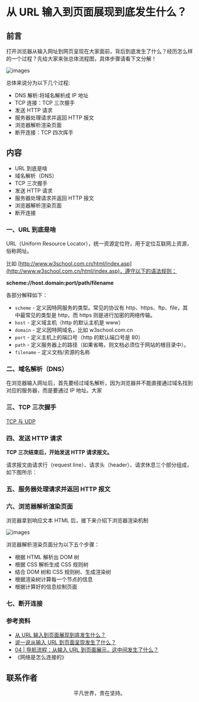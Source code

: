 # 从 URL 输入到页面展现到底发生什么？

## 前言

打开浏览器从输入网址到网页呈现在大家面前，背后到底发生了什么？经历怎么样的一个过程？先给大家来张总体流程图，具体步骤请看下文分解！

![images](browser11.png)

总体来说分为以下几个过程:

- DNS 解析:将域名解析成 IP 地址
- TCP 连接：TCP 三次握手
- 发送 HTTP 请求
- 服务器处理请求并返回 HTTP 报文
- 浏览器解析渲染页面
- 断开连接：TCP 四次挥手

## 内容

- URL 到底是啥
- 域名解析（DNS）
- TCP 三次握手
- 发送 HTTP 请求
- 服务器处理请求并返回 HTTP 报文
- 浏览器解析渲染页面
- 断开连接

### 一、URL 到底是啥

URL（Uniform Resource Locator），统一资源定位符，用于定位互联网上资源，俗称网址。

比如 [http://www.w3school.com.cn/html/index.asp](http://www.w3school.com.cn/html/index.asp)，遵守以下的语法规则：

**scheme://host.domain:port/path/filename**

各部分解释如下：

- `scheme` - 定义因特网服务的类型。常见的协议有 http、https、ftp、file，其中最常见的类型是 http，而 https 则是进行加密的网络传输。
- `host` - 定义域主机（http 的默认主机是 www）
- `domain` - 定义因特网域名，比如 w3school.com.cn
- `port` - 定义主机上的端口号（http 的默认端口号是 80）
- `path` - 定义服务器上的路径（如果省略，则文档必须位于网站的根目录中）。
- `filename` - 定义文档/资源的名称

### 二、域名解析（DNS）

在浏览器输入网址后，首先要经过域名解析，因为浏览器并不能直接通过域名找到对应的服务器，而是要通过 IP 地址。大家

### 三、TCP 三次握手

[TCP 与 UDP](https://km.xiaowuzi.info/cs/tcp.html)

### 四、发送 HTTP 请求

**TCP 三次结束后，开始发送 HTTP 请求报文。**

请求报文由请求行（request line）、请求头（header）、请求休息三个部分组成，如下图所示：

### 五、服务器处理请求并返回 HTTP 报文

### 六、浏览器解析渲染页面

浏览器拿到响应文本 HTML 后，接下来介绍下浏览器渲染机制

![images](browser12.png)

浏览器解析渲染页面分为以下五个步骤：

- 根据 HTML 解析出 DOM 树
- 根据 CSS 解析生成 CSS 规则树
- 结合 DOM 树和 CSS 规则树、生成渲染树
- 根据渲染树计算每一个节点的信息
- 根据计算好的信息绘制页面

### 七、断开连接

### 参考资料

- [从 URL 输入到页面展现到底发生什么？](https://github.com/ljianshu/Blog/issues/24)
- [说一说从输入 URL 到页面呈现发生了什么？](https://juejin.im/post/5df5bcea6fb9a016091def69#heading-24)
- [04 | 导航流程：从输入 URL 到页面展示，这中间发生了什么？](https://time.geekbang.org/column/article/117637)
- 《网络是怎么连接的》

## 联系作者

<div align="center">
    <p>
        平凡世界，贵在坚持。
    </p>
    <img :src="$withBase('/about/contact.png')" />
</div>
